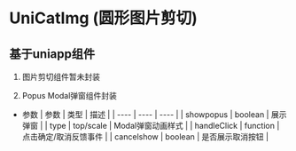 # UniCatImg (圆形图片剪切)
## 基于uniapp组件
1. 图片剪切组件暂未封装

2. Popus Modal弹窗组件封装
  - 参数
    |  参数   | 类型  | 描述 |
    |  ----  | ----  | ---- |
    | showpopus  | boolean | 展示弹窗 |
    | type  | top/scale | Modal弹窗动画样式 |
    | handleClick | function | 点击确定/取消反馈事件 |
    | cancelshow | boolean | 是否展示取消按钮 |

